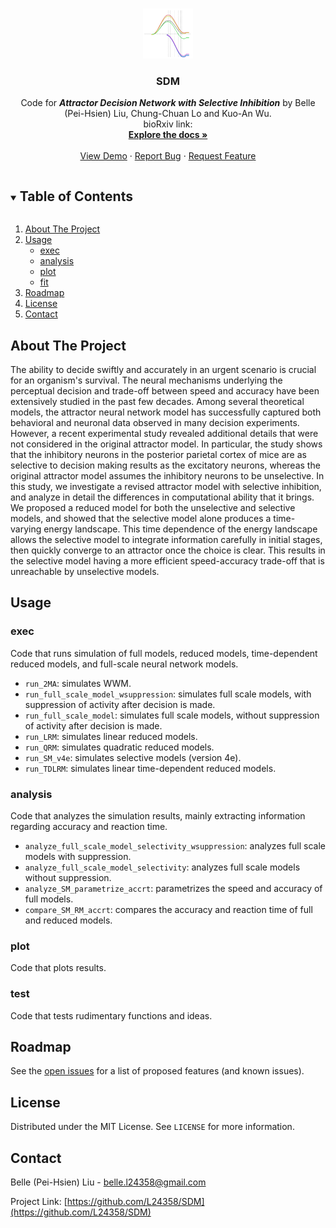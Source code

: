 <!--Source code: https://github.com/othneildrew/Best-README-Template/edit/master/README.md -->

<!-- PROJECT LOGO -->
<br />
<p align="center">
  <a href="https://github.com/L24358/SDM">
    <img src="https://github.com/L24358/SDM/blob/main/graphs/SDM.PNG" alt="Logo" width="80" height="80">
  </a>

  <h3 align="center">SDM</h3>

  <p align="center">
    Code for <strong><em>Attractor Decision Network with Selective Inhibition</em></strong> by Belle (Pei-Hsien) Liu, Chung-Chuan Lo and Kuo-An Wu. <br/> bioRxiv link: 
    <br />
    <a href="https://github.com/L24358/SDM"><strong>Explore the docs »</strong></a>
    <br />
    <br />
    <a href="https://github.com/L24358/SDM">View Demo</a>
    ·
    <a href="https://github.com/L24358/SDM/issues">Report Bug</a>
    ·
    <a href="https://github.com/L24358/SDM/issues">Request Feature</a>
  </p>
</p>



<!-- TABLE OF CONTENTS -->
<details open="open">
  <summary><h2 style="display: inline-block">Table of Contents</h2></summary>
  <ol>
    <li><a href="#about-the-project">About The Project</a></li>
    <li>
      <a href="#usage">Usage</a>
      <ul>
        <li><a href="#exec">exec</a></li>
        <li><a href="#analysis">analysis</a></li>
        <li><a href="#plot">plot</a></li>
        <li><a href="#fit">fit</a></li>
      </ul>
    </li>
    <li><a href="#roadmap">Roadmap</a></li>
    <li><a href="#license">License</a></li>
    <li><a href="#contact">Contact</a></li>
  </ol>
</details>



<!-- ABOUT THE PROJECT -->
## About The Project

The ability to decide swiftly and accurately in an urgent scenario is crucial for an organism's survival. The neural mechanisms underlying the perceptual decision and trade-off between speed and accuracy have been extensively studied in the past few decades. Among several theoretical models, the attractor neural network model has successfully captured both behavioral and neuronal data observed in many decision experiments. However, a recent experimental study revealed additional details that were not considered in the original attractor model. In particular, the study shows that the inhibitory neurons in the posterior parietal cortex of mice are as selective to decision making results as the excitatory neurons, whereas the original attractor model assumes the inhibitory neurons to be unselective. In this study, we investigate a revised attractor model with selective inhibition, and analyze in detail the differences in computational ability that it brings. We proposed a reduced model for both the unselective and selective models, and showed that the selective model alone produces a time-varying energy landscape. This time dependence of the energy landscape allows the selective model to integrate information carefully in initial stages, then quickly converge to an attractor once the choice is clear. This results in the selective model having a more efficient speed-accuracy trade-off that is unreachable by unselective models.

<!-- USAGE EXAMPLES -->
## Usage

### exec

Code that runs simulation of full models, reduced models, time-dependent reduced models, and full-scale neural network models.
- ``run_2MA``: simulates WWM.
- ``run_full_scale_model_wsuppression``: simulates full scale models, with suppression of activity after decision is made.
- ``run_full_scale_model``: simulates full scale models, without suppression of activity after decision is made.
- ``run_LRM``: simulates linear reduced models.
- ``run_QRM``: simulates quadratic reduced models.
- ``run_SM_v4e``: simulates selective models (version 4e).
- ``run_TDLRM``: simulates linear time-dependent reduced models.

### analysis

Code that analyzes the simulation results, mainly extracting information regarding accuracy and reaction time.
- ``analyze_full_scale_model_selectivity_wsuppression``: analyzes full scale models with suppression.
- ``analyze_full_scale_model_selectivity``: analyzes full scale models without suppression.
- ``analyze_SM_parametrize_accrt``: parametrizes the speed and accuracy of full models.
- ``compare_SM_RM_accrt``: compares the accuracy and reaction time of full and reduced models.

### plot

Code that plots results.

### test

Code that tests rudimentary functions and ideas.

<!-- ROADMAP -->
## Roadmap

See the [open issues](https://github.com/L24358/SDM/issues) for a list of proposed features (and known issues).


<!-- LICENSE -->
## License

Distributed under the MIT License. See `LICENSE` for more information.


<!-- CONTACT -->
## Contact

Belle (Pei-Hsien) Liu - belle.l24358@gmail.com

Project Link: [https://github.com/L24358/SDM](https://github.com/L24358/SDM)

